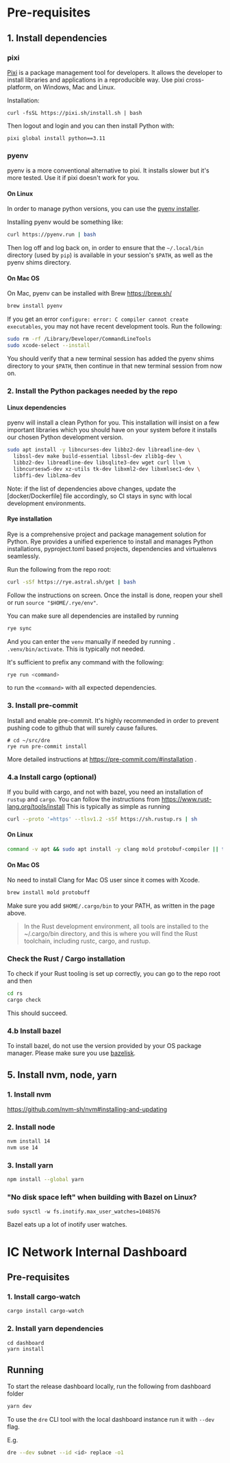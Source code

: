 # Pre-requisites

## 1. Install dependencies

### pixi

[Pixi](https://pixi.sh/) is a package management tool for developers. It allows the developer to install libraries and applications in a reproducible way. Use pixi cross-platform, on Windows, Mac and Linux.

Installation:
```
curl -fsSL https://pixi.sh/install.sh | bash
```

Then logout and login and you can then install Python with:
```
pixi global install python==3.11
```

### pyenv

pyenv is a more conventional alternative to pixi. It installs slower but it's more tested. Use it if pixi doesn't work for you.

#### On Linux

In order to manage python versions, you can use the [pyenv
installer](https://github.com/pyenv/pyenv-installer).

Installing pyenv would be something like:

``` bash
curl https://pyenv.run | bash
```

Then log off and log back on, in order to ensure that the
`~/.local/bin` directory (used by `pip`) is
available in your session's `$PATH`, as well as the pyenv
shims directory.

#### On Mac OS

On Mac, pyenv can be installed with Brew https://brew.sh/
```bash
brew install pyenv
```

If you get an error `configure: error: C compiler cannot create executables`,
you may not have recent development tools. Run the following:
```bash
sudo rm -rf /Library/Developer/CommandLineTools
sudo xcode-select --install
```

You should verify that a new terminal session has added
the pyenv shims directory to your `$PATH`, then continue
in that new terminal session from now on.

### 2. Install the Python packages needed by the repo


#### Linux dependencies

pyenv will install a clean Python for you.   This installation will
insist on a few important libraries which you should have on your
system before it installs our chosen Python development version.

```bash
sudo apt install -y libncurses-dev libbz2-dev libreadline-dev \
  libssl-dev make build-essential libssl-dev zlib1g-dev \
  libbz2-dev libreadline-dev libsqlite3-dev wget curl llvm \
  libncursesw5-dev xz-utils tk-dev libxml2-dev libxmlsec1-dev \
  libffi-dev liblzma-dev
```

Note: if the list of dependencies above changes, update the
[docker/Dockerfile] file accordingly, so CI stays in sync
with local development environments.

#### Rye installation

Rye is a comprehensive project and package management solution for Python.
Rye provides a unified experience to install and manages Python installations,
pyproject.toml based projects, dependencies and virtualenvs seamlessly.

Run the following from the repo root:

```bash
curl -sSf https://rye.astral.sh/get | bash
```

Follow the instructions on screen. Once the install is done,
reopen your shell or run `source "$HOME/.rye/env"`.

You can make sure all dependencies are installed by running

```bash
rye sync
```

And you can enter the `venv` manually if needed by running `. .venv/bin/activate`.
This is typically not needed.

It's sufficient to prefix any command with the following:

```bash
rye run <command>
```

to run the `<command>` with all expected dependencies.

### 3. Install pre-commit

Install and enable pre-commit. It's highly recommended in order to prevent pushing code to github that will surely cause failures.

```
# cd ~/src/dre
rye run pre-commit install
```

More detailed instructions at https://pre-commit.com/#installation .

### 4.a Install cargo (optional)

If you build with cargo, and not with bazel, you need an installation of `rustup` and `cargo`. You can follow the instructions from https://www.rust-lang.org/tools/install
This is typically as simple as running

```sh
curl --proto '=https' --tlsv1.2 -sSf https://sh.rustup.rs | sh
```
#### On Linux
```sh
command -v apt && sudo apt install -y clang mold protobuf-compiler || true
```
#### On Mac OS
No need to install Clang for Mac OS user since it comes with Xcode.
```sh
brew install mold protobuff
```
Make sure you add `$HOME/.cargo/bin` to your PATH, as written in the page above.
> In the Rust development environment, all tools are installed to the ~/.cargo/bin directory, and this is where you will find the Rust toolchain, including rustc, cargo, and rustup.

### Check the Rust / Cargo installation

To check if your Rust tooling is set up correctly, you can go to the repo root and then
```sh
cd rs
cargo check
```

This should succeed.

### 4.b Install bazel

To install bazel, do not use the version provided by your OS package manager. Please make sure you use [bazelisk](https://bazel.build/install/bazelisk).

## 5. Install nvm, node, yarn

### 1. Install nvm

https://github.com/nvm-sh/nvm#installing-and-updating

### 2. Install node

```sh
nvm install 14
nvm use 14
```

### 3. Install yarn

```sh
npm install --global yarn
```

### "No disk space left" when building with Bazel on Linux?

```
sudo sysctl -w fs.inotify.max_user_watches=1048576
```

Bazel eats up a lot of inotify user watches.

# IC Network Internal Dashboard

## Pre-requisites

### 1. Install cargo-watch

```sh
cargo install cargo-watch
```

### 2. Install yarn dependencies

```
cd dashboard
yarn install
```

## Running

To start the release dashboard locally, run the following from dashboard folder

```sh
yarn dev
```

To use the `dre` CLI tool with the local dashboard instance run it with `--dev` flag.

E.g.

```sh
dre --dev subnet --id <id> replace -o1
```

